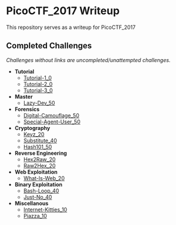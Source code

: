 # PicoCTF_2017 Writeup
This repository serves as a writeup for PicoCTF_2017

## Completed Challenges
_Challenges without links are uncompleted/unattempted challenges._

* **Tutorial**
    - [Tutorial-1_0](tutorial/tutorial_1)
    - [Tutorial-2_0](tutorial/tutorial_2)
    - [Tutorial-3_0](tutorial/tutorial_3)
* **Master**
    - [Lazy-Dev_50](master/lazy-dev)
* **Forensics**
    - [Digital-Camouflage_50](forensics/digital-camouflage)
    - [Special-Agent-User_50](forensics/special-agent-user)
* **Cryptography**
    - [Keyz_20](cryptography/keyz)
    - [Substitute_40](cryptography/substitute)
    - [Hash101_50](cryptography/hash101)
* **Reverse Engineering**
    - [Hex2Raw_20](reverse/hex2raw)
    - [Raw2Hex_20](reverse/raw2hex)
* **Web Exploitation**
    - [What-Is-Web_20](web/what-is-web)
* **Binary Exploitation**
    - [Bash-Loop_40](binary/bash-loop)
    - [Just-No_40](binary/just-no)
* **Miscellanous**
    - [Internet-Kitties_10](miscellanous/internet-kitties)
    - [Piazza_10](miscellanous/piazza)
